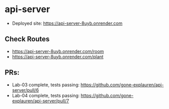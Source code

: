 # api-server
* Deployed site: <https://api-server-8uyb.onrender.com>

## Check Routes
* <https://api-server-8uyb.onrender.com/room>
* <https://api-server-8uyb.onrender.com/plant>

## PRs:
* Lab-03 complete, tests passing: <https://github.com/gone-explauren/api-server/pull/6>
* Lab-04 complete, tests passing: <https://github.com/gone-explauren/api-server/pull/7>
